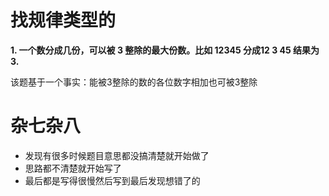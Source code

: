 # 找规律类型的

**1. 一个数分成几份，可以被 3 整除的最大份数。比如 12345 分成12 3 45 结果为3.**

该题基于一个事实：能被3整除的数的各位数字相加也可被3整除

# 杂七杂八

- 发现有很多时候题目意思都没搞清楚就开始做了
- 思路都不清楚就开始写了
- 最后都是写得很慢然后写到最后发现想错了的
